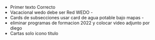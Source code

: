 * Primer texto Correcto
* Vacacional wedo debe ser Red WEDO -
* Cards de subsecciones usar card de agua potable bajo mapas - 
* eliminar programas de formacion 2022 y colocar video adjunto por diego
* Cartas solo icono  titulo